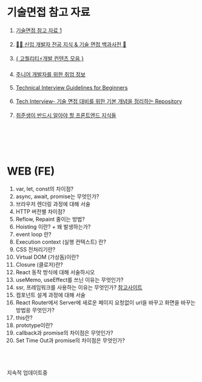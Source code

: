 # 기술면접 참고 자료

1. [기술면접 참고 자료 1](https://github.com/WeareSoft/tech-interview)<br><br>
2. [👶🏻 신입 개발자 전공 지식 & 기술 면접 백과사전 📖](https://github.com/gyoogle/tech-interview-for-developer)<br><br>
3. [{ 고퀄리티⚡개발 컨텐츠 모음 }](https://github.com/Integerous/goQuality-dev-contents)<br><br>
4. [주니어 개발자를 위한 취업 정보](https://github.com/jojoldu/junior-recruit-scheduler)<br><br>
5. [Technical Interview Guidelines for Beginners](https://github.com/JaeYeopHan/Interview_Question_for_Beginner)<br><br>
6. [Tech Interview- 기술 면접 대비를 위한 기본 개념을 정리하는 Repository](https://github.com/WeareSoft/tech-interview)<br><br>
7. [취준생이 반드시 알아야 할 프론트엔드 지식들](https://github.com/baeharam/Must-Know-About-Frontend)<br><br>




<br><br><br>

# WEB (FE)

1) var, let, const의 차이점?
2) async, await, promise는 무엇인가?
3) 브라우저 렌더링 과정에 대해 서술 
4) HTTP 버전별 차이점?
5) Reflow, Repaint 줄이는 방법?
6) Hoisting 이란? + 왜 발생하는가?
7) event loop 란?
8) Execution context (실행 컨텍스트) 란?
9) CSS 전처리기란?
10) Virtual DOM (가상돔)이란?
11) Closure (클로저)란?
12) React 동작 방식에 대해 서술하시오
13) useMemo, useEffect를 쓰닌 이유는 무엇인가?
14) ssr, 프레임워크를 사용하는 이유는 무엇인가?
[참고사이트](https://d2.naver.com/helloworld/7804182)
15) 컴포넌트 설계 과정에 대해 서술
16) React Router에서 Server에 새로운 페이지 요청없이 url을 바꾸고 화면을 바꾸는 방법응 무엇인가?
17) this란?
18) prototype이란?
19) callback과 promise의 차이점은 무엇인가?
20) Set Time Out과 promise의 차이점은 무엇인가?



<br><br><br>
지속적 업데이트중
